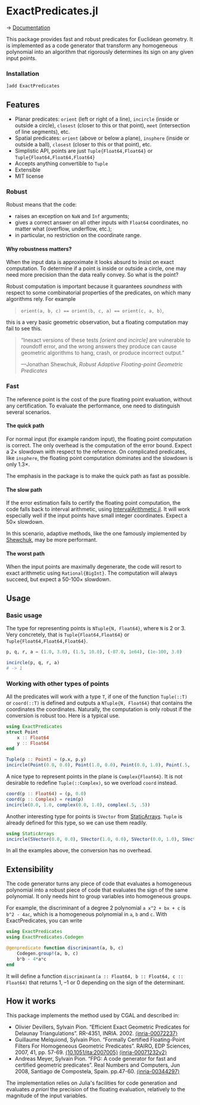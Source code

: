 # ExactPredicates.jl

→ [Documentation](https://lairez.github.io/ExactPredicates.jl/)

This package provides fast and robust predicates for Euclidean geometry. It is
implemented as a code generator that transform any homogeneous polynomial into
an algorithm that rigorously determines its sign on any given input points.

### Installation

```julia
]add ExactPredicates
```

## Features

* Planar predicates: `orient` (left or right of a line), `incircle` (inside or
  outside a circle), `closest` (closer to this or that point), `meet` (intersection of line segments), etc.
* Spatial predicates: `orient` (above or below a plane), `insphere` (inside or
  outside a ball), `closest` (closer to this or that point), etc.
* Simplistic API, points are just `Tuple{Float64,Float64}` or `Tuple{Float64,Float64,Float64}`
* Accepts anything convertible to `Tuple`
* Extensible
* MIT license


### Robust

Robust means that the code:

- raises an exception on `NaN` and `Inf` arguments;
- gives a correct answer on all other inputs with `Float64` coordinates, no matter what (overflow, underflow, etc.);
- in particular, no restriction on the coordinate range.


#### Why robustness matters?

When the input data is approximate it looks absurd to insist on exact
computation. To determine if a point is inside or outside a circle, one may need
more precision than the data really convey. So what is the point?

Robust computation is important because it guarantees *soundness* with respect
to some combinatorial properties of the predicates, on which many algorithms
rely. For example
> `orient(a, b, c) == orient(b, c, a) == orient(c, a, b)`,

this
is a very basic geometric observation, but a floating computation may fail to
see this.


> “Inexact versions of these tests *[orient and incircle]* are vulnerable to roundoff error, and the wrong
> answers they produce can cause geometric algorithms to hang, crash, or produce
> incorrect output.”
>
> —Jonathan Shewchuk, *Robust Adaptive Floating-point Geometric Predicates*

### Fast

The reference point is the cost of the pure floating point evaluation, without any certification.
To evaluate the performance, one need to distinguish several scenarios.

#### The quick path

For normal input (for example random input), the floating point computation is
correct. The only overhead is the computation of the error bound. Expect a 2×
slowdown with respect to the reference. On complicated predicates, like
`insphere`, the floating point computation dominates and the slowdown is only
1.3×.

The emphasis in the package is to make the quick path as fast as possible.

#### The slow path

If the error estimation fails to certify the floating point computation, the
code falls back to interval arithmetic, using [IntervalArithmetic.jl](https://github.com/JuliaIntervals/IntervalArithmetic.jl). It will work especially well if the input points have small integer coordinates.
Expect a 50× slowdown.

In this scenario, adaptive methods, like the one famously implemented by [Shewchuk](https://www.cs.cmu.edu/~quake/robust.html), may be more performant.

#### The worst path

When the input points are maximally degenerate, the code will resort to exact arithmetic using `Rational{BigInt}`.
The computation will always succeed, but expect a 50-100× slowdown.


## Usage

### Basic usage 

The type for representing points is `NTuple{N, Float64}`, where `N` is 2 or 3. Very concretely, that is `Tuple{Float64,Float64}` or `Tuple{Float64,Float64,Float64}`.

```julia
p, q, r, a = (1.0, 3.0), (1.5, 10.0), (-87.0, 1e64), (1e-100, 3.0)

incircle(p, q, r, a)
# -> 1
```

### Working with other types of points

All the predicates will work with a type `T`, if one of the function `Tuple(::T)` or
`coord(::T)` is defined and outputs a `NTuple{N, Float64}` that contains the coordinates the
coordinates. Naturally, the computation is only robust if the conversion is robust too.
Here is a typical use.

```julia
using ExactPredicates
struct Point
    x :: Float64
    y :: Float64
end

Tuple(p :: Point) = (p.x, p.y)
incircle(Point(0.0, 0.0), Point(1.0, 0.0), Point(0.0, 1.0), Point(.5, .5))
```

A nice type to represent points in the plane is `Complex{Float64}`.
It is not desirable to redefine `Tuple(::Complex)`, so we overload `coord` instead.

```julia
coord(p :: Float64) = (p, 0.0)
coord(p :: Complex) = reim(p)
incircle(0.0, 1.0, complex(0.0, 1.0), complex(.5, .5))
```

Another interesting type for points is `SVector` from [StaticArrays](https://github.com/JuliaArrays/StaticArrays.jl).
`Tuple` is already defined for this type, so we can use them readily.

```julia
using StaticArrays
incircle(SVector(0.0, 0.0), SVector(1.0, 0.0), SVector(0.0, 1.0), SVector(.5, .5))
```

In all the examples above, the conversion has no overhead.

## Extensibility

The code generator turns any piece of code that evaluates a homogeneous polynomial
into a robust piece of code that evaluates the sign of the same polynomial.
It only needs hint to group variables into homogeneous groups.

For example, the discriminant of a degree 2 polynomial ``a x^2 + bx + c`` is ``b^2 - 4ac``, which is a homogeneous polynomial in ``a``, ``b`` and ``c``.
With ExactPredicates, you can write

```julia
using ExactPredicates
using ExactPredicates.Codegen

@genpredicate function discriminant(a, b, c)
    Codegen.group!(a, b, c)
    b*b - 4*a*c
end
```

It will define a function `discriminant(a :: Float64, b :: Float64, c :: Float64)` that returns 1, –1 or 0 depending on the sign of the determinant.


## How it works

This package implements the method used by CGAL and described in:

* Olivier Devillers, Sylvain Pion. “Efficient Exact Geometric Predicates for Delaunay Triangulations”. RR-4351, INRIA. 2002. [⟨inria-00072237⟩](https://hal.inria.fr/inria-00072237)
* Guillaume Melquiond, Sylvain Pion. “Formally Certified Floating-Point Filters For Homogeneous Geometric Predicates”. RAIRO, EDP Sciences, 2007, 41, pp. 57-69. [⟨10.1051/ita:2007005⟩](https://dx.doi.org/10.1051/ita:2007005) [⟨inria-00071232v2⟩](https://hal.inria.fr/inria-00071232)
* Andreas Meyer, Sylvain Pion. “FPG: A code generator for fast and certified geometric predicates”. Real Numbers and Computers, Jun 2008, Santiago de Compostela, Spain. pp.47-60. [⟨inria-00344297⟩](https://hal.inria.fr/inria-00344297)

The implementation relies on Julia's facilities for code generation and
evaluates *a priori* the precision of the floating evaluation, relatively to the
magnitude of the input variables.
